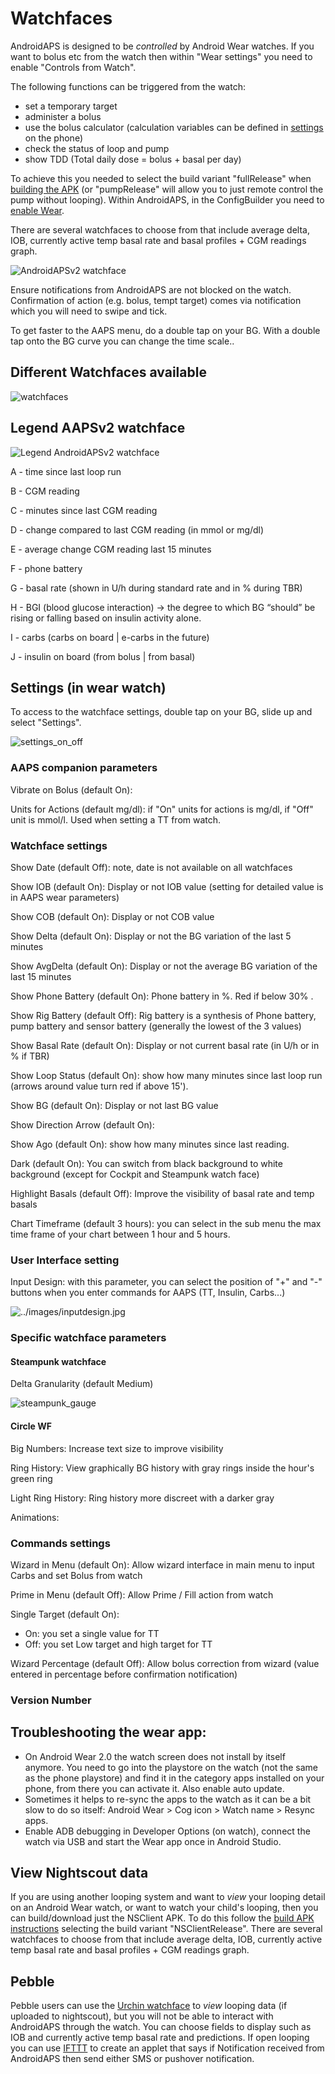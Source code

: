 # Watchfaces

AndroidAPS is designed to be _controlled_ by Android Wear watches. If you want to bolus etc from the watch then within "Wear settings" you need to enable "Controls from Watch".

The following functions can be triggered from the watch:
* set a temporary target
* administer a bolus
* use the bolus calculator (calculation variables can be defined in [settings](../Configuration/Config-Builder#wear) on the phone)
* check the status of loop and pump
* show TDD (Total daily dose = bolus + basal per day)

To achieve this you needed to select the build variant "fullRelease" when [building the APK](../Installing-AndroidAPS/Building-APK.md) (or "pumpRelease" will allow you to just remote control the pump without looping).  Within AndroidAPS, in the ConfigBuilder you need to [enable Wear](../Configuration/Config-Builder#wear). 

There are several watchfaces to choose from that include average delta, IOB, currently active temp basal rate and basal profiles + CGM readings graph.  

![AndroidAPSv2 watchface](../images/AAPSv2_Watchface.png)

Ensure notifications from AndroidAPS are not blocked on the watch. Confirmation of action (e.g. bolus, tempt target) comes via notification which you will need to swipe and tick. 

To get faster to the AAPS menu, do a double tap on your BG. 
With a double tap onto the BG curve you can change the time scale..

## Different Watchfaces available

![watchfaces](..\images\watchfaces.jpg)



## Legend AAPSv2 watchface

![Legend AndroidAPSv2 watchface](../images/AAPSv2_Watchface_legend.png)

A - time since last loop run

B - CGM reading

C - minutes since last CGM reading

D - change compared to last CGM reading (in mmol or mg/dl)

E - average change CGM reading last 15 minutes

F - phone battery

G - basal rate (shown in U/h during standard rate and in % during TBR)
    
H - BGI (blood glucose interaction)
    -> the degree to which BG “should” be rising or falling based on insulin activity alone.

I - carbs (carbs on board | e-carbs in the future)

J - insulin on board (from bolus | from basal)

## Settings (in wear watch)

To access to the watchface settings, double tap on your BG, slide up and select "Settings".

![settings_on_off](..\images\settings_on_off.jpg)

### AAPS companion parameters

Vibrate on Bolus (default On):

Units for Actions (default mg/dl): if "On" units for actions is mg/dl, if "Off" unit is mmol/l. Used when setting a TT from watch.

### Watchface settings

Show Date (default Off): note, date is not available on all watchfaces

Show IOB (default On): Display or not IOB value (setting for detailed value is in AAPS wear parameters)

Show COB (default On): Display or not COB value

Show Delta (default On): Display or not the BG variation of the last 5 minutes

Show AvgDelta (default On): Display or not the average BG variation of the last 15 minutes

Show Phone Battery (default On): Phone battery in %. Red if below 30% .

Show Rig Battery (default Off): Rig battery is a synthesis of Phone battery, pump battery and sensor battery (generally the lowest of the 3 values)

Show Basal Rate (default On): Display or not current basal rate (in U/h or in % if TBR)

Show Loop Status (default On): show how many minutes since last loop run (arrows around value turn red if above 15').

Show BG (default On): Display or not last BG value

Show Direction Arrow (default On): 

Show Ago (default On): show how many minutes since last reading.

Dark (default On): You can switch from black background to white background (except for Cockpit and Steampunk watch face)

Highlight Basals (default Off): Improve the visibility of basal rate and temp basals

Chart Timeframe (default 3 hours): you can select in the sub menu the max time frame of your chart between 1 hour and 5 hours.

### User Interface setting

Input Design: with this parameter, you can select the position of "+" and "-" buttons when you enter commands for AAPS (TT, Insulin, Carbs...)

![../images/inputdesign.jpg](..\images\InputDesign.jpg)

### Specific watchface parameters

#### Steampunk watchface

Delta Granularity (default Medium)

![steampunk_gauge](..\images\steampunk_gauge.jpg)

#### Circle WF

Big Numbers: Increase text size to improve visibility

Ring History: View graphically BG history with gray rings inside the hour's green ring

Light Ring History: Ring history more discreet with a darker gray

Animations:

### Commands settings

Wizard in Menu (default On): Allow wizard interface in main menu to input Carbs and set Bolus from watch

Prime in Menu (default Off): Allow Prime / Fill action from watch

Single Target (default On): 

- On: you set a single value for TT
- Off: you set Low target and high target for TT

Wizard Percentage (default Off): Allow bolus correction from wizard (value entered in percentage before confirmation notification)

### Version Number

## Troubleshooting the wear app: 

*  On Android Wear 2.0 the watch screen does not install by itself anymore.  You need to go into the playstore on the watch (not the same as the phone playstore) and find it in the category apps installed on your phone, from there you can activate it.  Also enable auto update.  
*  Sometimes it helps to re-sync the apps to the watch as it can be a bit slow to do so itself: Android Wear > Cog icon > Watch name > Resync apps.
*  Enable ADB debugging in Developer Options (on watch), connect the watch via USB and start the Wear app once in Android Studio.

## View Nightscout data

If you are using another looping system and want to _view_ your looping detail on an Android Wear watch, or want to watch your child's looping, then you can build/download just the NSClient APK.  To do this follow the [build APK instructions](../Installing-AndroidAPS/Building-APK.md) selecting the build variant "NSClientRelease".  There are several watchfaces to choose from that include average delta, IOB, currently active temp basal rate and basal profiles + CGM readings graph.

## Pebble
Pebble users can use the [Urchin watchface](https://github.com/mddub/urchin-cgm) to _view_ looping data (if uploaded to nightscout), but you will not be able to interact with AndroidAPS through the watch.  You can choose fields to display such as IOB and currently active temp basal rate and predictions.  If open looping you can use [IFTTT](https://ifttt.com/) to create an applet that says if Notification received from AndroidAPS then send either SMS or pushover notification.
